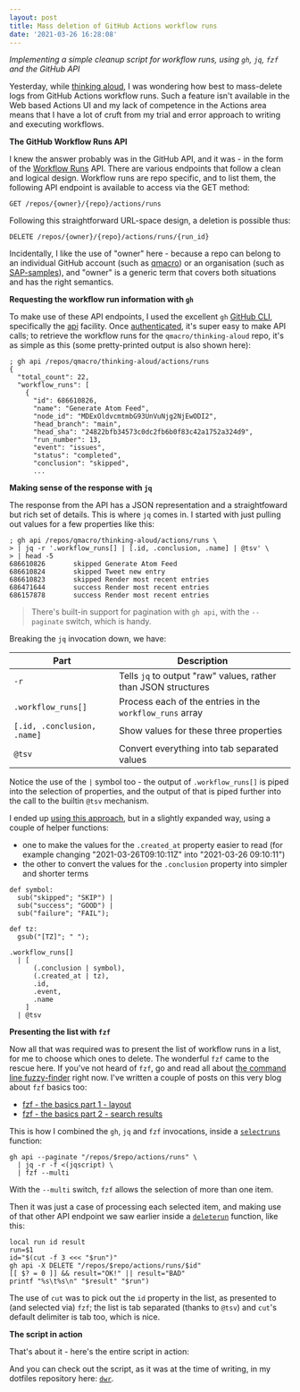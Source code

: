 ```yaml
---
layout: post
title: Mass deletion of GitHub Actions workflow runs
date: '2021-03-26 16:28:08'
---
```


_Implementing a simple cleanup script for workflow runs, using `gh`, `jq`, `fzf` and the GitHub API_

Yesterday, while [thinking aloud](https://github.com/qmacro/thinking-aloud/issues/13), I was wondering how best to mass-delete logs from GitHub Actions workflow runs. Such a feature isn't available in the Web based Actions UI and my lack of competence in the Actions area means that I have a lot of cruft from my trial and error approach to writing and executing workflows.

**The GitHub Workflow Runs API**

I knew the answer probably was in the GitHub API, and it was - in the form of the [Workflow Runs](https://docs.github.com/en/rest/reference/actions#workflow-runs) API. There are various endpoints that follow a clean and logical design. Workflow runs are repo specific, and to list them, the following API endpoint is available to access via the GET method:

```
GET /repos/{owner}/{repo}/actions/runs
```

Following this straightforward URL-space design, a deletion is possible thus:

```
DELETE /repos/{owner}/{repo}/actions/runs/{run_id}
```

Incidentally, I like the use of "owner" here - because a repo can belong to an individual GitHub account (such as [qmacro](https://github.com/qmacro)) or an organisation (such as [SAP-samples](https://github.com/SAP-samples)), and "owner" is a generic term that covers both situations and has the right semantics.

**Requesting the workflow run information with `gh`**

To make use of these API endpoints, I used the excellent `gh` [GitHub CLI](https://github.com/cli/cli), specifically the [api](https://cli.github.com/manual/gh_api) facility. Once [authenticated](https://cli.github.com/manual/gh_auth), it's super easy to make API calls; to retrieve the workflow runs for the `qmacro/thinking-aloud` repo, it's as simple as this (some pretty-printed output is also shown here):

```shell
; gh api /repos/qmacro/thinking-aloud/actions/runs
{
  "total_count": 22,
  "workflow_runs": [
    {
      "id": 686610826,
      "name": "Generate Atom Feed",
      "node_id": "MDExOldvcmtmbG93UnVuNjg2NjEwODI2",
      "head_branch": "main",
      "head_sha": "24822bfb34573c0dc2fb6b0f83c42a1752a324d9",
      "run_number": 13,
      "event": "issues",
      "status": "completed",
      "conclusion": "skipped",
      ...
```

**Making sense of the response with `jq`**

The response from the API has a JSON representation and a straightfoward but rich set of details. This is where `jq` comes in. I started with just pulling out values for a few properties like this:

```shell
; gh api /repos/qmacro/thinking-aloud/actions/runs \
> | jq -r '.workflow_runs[] | [.id, .conclusion, .name] | @tsv' \
> | head -5
686610826       skipped Generate Atom Feed
686610824       skipped Tweet new entry
686610823       skipped Render most recent entries
686471644       success Render most recent entries
686157878       success Render most recent entries
```

> There's built-in support for pagination with `gh api`, with the `--paginate` switch, which is handy.

Breaking the `jq` invocation down, we have:

|Part|Description|
|-|-|
|`-r`|Tells `jq` to output "raw" values, rather than JSON structures|
|`.workflow_runs[]`|Process each of the entries in the `workflow_runs` array|
|`[.id, .conclusion, .name]`|Show values for these three properties|
|`@tsv`|Convert everything into tab separated values|

Notice the use of the `|` symbol too - the output of `.workflow_runs[]` is piped into the selection of properties, and the output of that is piped further into the call to the builtin `@tsv` mechanism.

I ended up [using this approach](https://github.com/qmacro/dotfiles/blob/230c6df494f239e9d1762794943847816e1b7c32/scripts/dwr#L21-L38), but in a slightly expanded way, using a couple of helper functions:

* one to make the values for the `.created_at` property easier to read (for example changing "2021-03-26T09:10:11Z" into "2021-03-26 09:10:11")
* the other to convert the values for the `.conclusion` property into simpler and shorter terms

```jq
def symbol:
  sub("skipped"; "SKIP") |
  sub("success"; "GOOD") |
  sub("failure"; "FAIL");

def tz:
  gsub("[TZ]"; " ");

.workflow_runs[]
  | [
      (.conclusion | symbol),
      (.created_at | tz),
      .id,
      .event,
      .name
    ]
  | @tsv
```

**Presenting the list with `fzf`**

Now all that was required was to present the list of workflow runs in a list, for me to choose which ones to delete. The wonderful `fzf` came to the rescue here. If you've not heard of `fzf`, go and read all about [the command line fuzzy-finder](https://github.com/junegunn/fzf) right now. I've written a couple of posts on this very blog about `fzf` basics too:

- [fzf - the basics part 1 - layout](https://qmacro.org/autodidactics/2021/02/02/fzf-the-basics-1-layout/)
- [fzf - the basics part 2 - search results](https://qmacro.org/autodidactics/2021/02/07/fzf-the-basics-2-search-results/)

This is how I combined the `gh`, `jq` and `fzf` invocations, inside a [`selectruns`](https://github.com/qmacro/dotfiles/blob/230c6df494f239e9d1762794943847816e1b7c32/scripts/dwr#L43-L49) function:

```shell
gh api --paginate "/repos/$repo/actions/runs" \
  | jq -r -f <(jqscript) \
  | fzf --multi
```

With the `--multi` switch, `fzf` allows the selection of more than one item.

Then it was just a case of processing each selected item, and making use of that other API endpoint we saw earlier inside a [`deleterun`](https://github.com/qmacro/dotfiles/blob/230c6df494f239e9d1762794943847816e1b7c32/scripts/dwr#L51-L60) function, like this:

```shell
local run id result
run=$1
id="$(cut -f 3 <<< "$run")"
gh api -X DELETE "/repos/$repo/actions/runs/$id"
[[ $? = 0 ]] && result="OK!" || result="BAD"
printf "%s\t%s\n" "$result" "$run")
```

The use of `cut` was to pick out the `id` property in the list, as presented to (and selected via) `fzf`; the list is tab separated (thanks to `@tsv`) and `cut`'s default delimiter is tab too, which is nice.

**The script in action**

That's about it - here's the entire script in action:

<script id="asciicast-402683" src="https://asciinema.org/a/402683.js" async></script>

And you can check out the script, as it was at the time of writing, in my dotfiles repository here: [`dwr`](https://github.com/qmacro/dotfiles/blob/230c6df494f239e9d1762794943847816e1b7c32/scripts/dwr).
